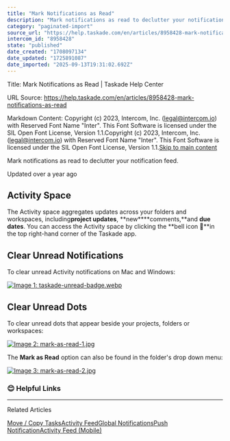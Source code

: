 ```yaml
---
title: "Mark Notifications as Read"
description: "Mark notifications as read to declutter your notification feed."
category: "paginated-import"
source_url: "https://help.taskade.com/en/articles/8958428-mark-notifications-as-read"
intercom_id: "8958428"
state: "published"
date_created: "1708097134"
date_updated: "1725891087"
date_imported: "2025-09-13T19:31:02.692Z"
---
```


Title: Mark Notifications as Read | Taskade Help Center

URL Source: https://help.taskade.com/en/articles/8958428-mark-notifications-as-read

Markdown Content:
Copyright (c) 2023, Intercom, Inc. (legal@intercom.io) with Reserved Font Name "Inter". This Font Software is licensed under the SIL Open Font License, Version 1.1.Copyright (c) 2023, Intercom, Inc. (legal@intercom.io) with Reserved Font Name "Inter". This Font Software is licensed under the SIL Open Font License, Version 1.1.[Skip to main content](https://help.taskade.com/en/articles/8958428-mark-notifications-as-read#main-content)

Mark notifications as read to declutter your notification feed.

Updated over a year ago

**Activity Space**
------------------

The Activity space aggregates updates across your folders and workspaces, including**project updates**, **new****comments,**and **due dates**. You can access the Activity space by clicking the **bell icon 🔔**in the top right-hand corner of the Taskade app.

**Clear Unread Notifications**
------------------------------

To clear unread Activity notifications on Mac and Windows:

[![Image 1: taskade-unread-badge.webp](https://taskade.intercom-attachments-7.com/i/o/965374155/695b4ec4cf78b9710c6cab59/6671319836563?expires=1757793600&signature=15196ece6cd6f1a68910ba66b5034db0aa18c23b7b95c8bf966ca13d63cb1410&req=fSYiFc56nIRaFb4f3HP0gA85l78JwurxTgSg1bQ%2F%2FQOVKR7%2FU1hq4nMClQXr%0AZ8hbtjJIKku9a%2F9%2FNQ%3D%3D%0A)](https://taskade.intercom-attachments-7.com/i/o/965374155/695b4ec4cf78b9710c6cab59/6671319836563?expires=1757793600&signature=15196ece6cd6f1a68910ba66b5034db0aa18c23b7b95c8bf966ca13d63cb1410&req=fSYiFc56nIRaFb4f3HP0gA85l78JwurxTgSg1bQ%2F%2FQOVKR7%2FU1hq4nMClQXr%0AZ8hbtjJIKku9a%2F9%2FNQ%3D%3D%0A)

**Clear Unread Dots**
---------------------

To clear unread dots that appear beside your projects, folders or workspaces:

[![Image 2: mark-as-read-1.jpg](https://taskade.intercom-attachments-7.com/i/o/965374154/b2a4c0834a27538d480cd067/18181862542227?expires=1757793600&signature=929cc6fe7cb8d9fe6d2390804942e2b677d82bbf00efdf5f1a04e80dd71f09fe&req=fSYiFc56nIRbFb4f3HP0gODTjGj%2FyPscYF4X7JHkaAJxJYNJNerfFkASepDO%0A7ODTDmdBROdEGTE7fw%3D%3D%0A)](https://taskade.intercom-attachments-7.com/i/o/965374154/b2a4c0834a27538d480cd067/18181862542227?expires=1757793600&signature=929cc6fe7cb8d9fe6d2390804942e2b677d82bbf00efdf5f1a04e80dd71f09fe&req=fSYiFc56nIRbFb4f3HP0gODTjGj%2FyPscYF4X7JHkaAJxJYNJNerfFkASepDO%0A7ODTDmdBROdEGTE7fw%3D%3D%0A)

The **Mark as Read** option can also be found in the folder's drop down menu:

[![Image 3: mark-as-read-2.jpg](https://taskade.intercom-attachments-7.com/i/o/965374156/3021bd60b551ab115fdb5b9e/18181895893139?expires=1757793600&signature=593c7e7dd1046ca22f4b7ad0b470ccb145edb5ef1a78f4eb6c0e777b56542033&req=fSYiFc56nIRZFb4f3HP0gGLbzC97ZRaThuYCBD7KEPj1JeklDWb61uYOfJBj%0AYtYkT0tFhVinlP9Pzg%3D%3D%0A)](https://taskade.intercom-attachments-7.com/i/o/965374156/3021bd60b551ab115fdb5b9e/18181895893139?expires=1757793600&signature=593c7e7dd1046ca22f4b7ad0b470ccb145edb5ef1a78f4eb6c0e777b56542033&req=fSYiFc56nIRZFb4f3HP0gGLbzC97ZRaThuYCBD7KEPj1JeklDWb61uYOfJBj%0AYtYkT0tFhVinlP9Pzg%3D%3D%0A)

### **😊 Helpful Links**

* * *

Related Articles

[Move / Copy Tasks](https://help.taskade.com/en/articles/8958416-move-copy-tasks)[Activity Feed](https://help.taskade.com/en/articles/8958424-activity-feed)[Global Notifications](https://help.taskade.com/en/articles/8958426-global-notifications)[Push Notification](https://help.taskade.com/en/articles/8958430-push-notification)[Activity Feed (Mobile)](https://help.taskade.com/en/articles/11501337-activity-feed-mobile)
